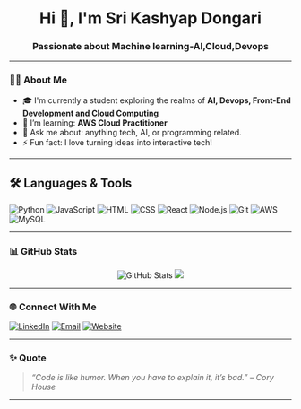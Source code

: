 
<h1 align="center">Hi 👋, I'm Sri Kashyap Dongari</h1>
<h3 align="center">Passionate about Machine learning-AI,Cloud,Devops</h3>

---

### 👨‍💻 About Me

- 🎓 I'm currently a student exploring the realms of **AI, Devops, Front-End Development and Cloud Computing**
- 🌱 I’m learning: **AWS Cloud Practitioner**
- 💬 Ask me about: anything tech, AI, or programming related.
- ⚡ Fun fact: I love turning ideas into interactive tech!

---

## 🛠️ Languages & Tools

![Python](https://img.shields.io/badge/-Python-333?style=flat&logo=python)
![JavaScript](https://img.shields.io/badge/-JavaScript-333?style=flat&logo=javascript)
![HTML](https://img.shields.io/badge/-HTML5-333?style=flat&logo=html5)
![CSS](https://img.shields.io/badge/-CSS3-333?style=flat&logo=css3)
![React](https://img.shields.io/badge/-React-333?style=flat&logo=react)
![Node.js](https://img.shields.io/badge/-Node.js-333?style=flat&logo=node.js)
![Git](https://img.shields.io/badge/-Git-333?style=flat&logo=git)
![AWS](https://img.shields.io/badge/-AWS-333?style=flat&logo=amazonaws)
![MySQL](https://img.shields.io/badge/-MySQL-333?style=flat&logo=mysql)

---

### 📊 GitHub Stats

<p align="center">
  <img src="https://github-readme-stats.vercel.app/api?username=srikashyap24&show_icons=true&theme=tokyonight" alt="GitHub Stats" />
  <img src="https://github-readme-stats.vercel.app/api/top-langs/?username=srikashyap24&layout=compact&theme=tokyonight" />

</p>

---

### 🌐 Connect With Me

<p>
  <a href="https://www.linkedin.com/in/your-linkedin" target="_blank"><img alt="LinkedIn" src="https://img.shields.io/badge/-LinkedIn-blue?style=flat&logo=linkedin" /></a>
  <a href="mailto:your-email@example.com"><img alt="Email" src="https://img.shields.io/badge/-Email-red?style=flat&logo=gmail" /></a>
  <a href="https://your-portfolio.com" target="_blank"><img alt="Website" src="https://img.shields.io/badge/-Portfolio-000?style=flat&logo=google-chrome" /></a>
</p>

---

### ✨ Quote

> *“Code is like humor. When you have to explain it, it’s bad.” – Cory House*

---


<!--
**srikashyap24/srikashyap24** is a ✨ _special_ ✨ repository because its `README.md` (this file) appears on your GitHub profile.

Here are some ideas to get you started:

- 🔭 I’m currently working on ...
- 🌱 I’m currently learning ...
- 👯 I’m looking to collaborate on ...
- 🤔 I’m looking for help with ...
- 💬 Ask me about ...
- 📫 How to reach me: ...
- 😄 Pronouns: ...
- ⚡ Fun fact: ...
-->
